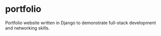 # portfolio
Portfolio website written in Django to demonstrate full-stack development and networking skills.
